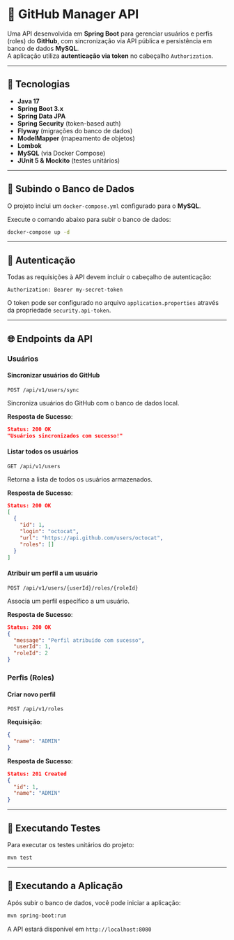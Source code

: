 # 🧩 GitHub Manager API

Uma API desenvolvida em **Spring Boot** para gerenciar usuários e perfis (roles) do **GitHub**, com sincronização via API pública e persistência em banco de dados **MySQL**.  
A aplicação utiliza **autenticação via token** no cabeçalho `Authorization`.

---

## 🚀 Tecnologias

- **Java 17**
- **Spring Boot 3.x**
- **Spring Data JPA**
- **Spring Security** (token-based auth)
- **Flyway** (migrações do banco de dados)
- **ModelMapper** (mapeamento de objetos)
- **Lombok**
- **MySQL** (via Docker Compose)
- **JUnit 5 & Mockito** (testes unitários)

---

## 🐳 Subindo o Banco de Dados

O projeto inclui um `docker-compose.yml` configurado para o **MySQL**.

Execute o comando abaixo para subir o banco de dados:

```bash
docker-compose up -d
```

---

## 🔑 Autenticação

Todas as requisições à API devem incluir o cabeçalho de autenticação:

```
Authorization: Bearer my-secret-token
```

O token pode ser configurado no arquivo `application.properties` através da propriedade `security.api-token`.

---

## 🌐 Endpoints da API

### Usuários

#### Sincronizar usuários do GitHub
```
POST /api/v1/users/sync
```
Sincroniza usuários do GitHub com o banco de dados local.

**Resposta de Sucesso**:
```json
Status: 200 OK
"Usuários sincronizados com sucesso!"
```

#### Listar todos os usuários
```
GET /api/v1/users
```
Retorna a lista de todos os usuários armazenados.

**Resposta de Sucesso**:
```json
Status: 200 OK
[
  {
    "id": 1,
    "login": "octocat",
    "url": "https://api.github.com/users/octocat",
    "roles": []
  }
]
```

#### Atribuir um perfil a um usuário
```
POST /api/v1/users/{userId}/roles/{roleId}
```
Associa um perfil específico a um usuário.

**Resposta de Sucesso**:
```json
Status: 200 OK
{
  "message": "Perfil atribuído com sucesso",
  "userId": 1,
  "roleId": 2
}
```

### Perfis (Roles)

#### Criar novo perfil
```
POST /api/v1/roles
```

**Requisição**:
```json
{
  "name": "ADMIN"
}
```

**Resposta de Sucesso**:
```json
Status: 201 Created
{
  "id": 1,
  "name": "ADMIN"
}
```

---

## 🧪 Executando Testes

Para executar os testes unitários do projeto:

```bash
mvn test
```

---

## 🚀 Executando a Aplicação

Após subir o banco de dados, você pode iniciar a aplicação:

```bash
mvn spring-boot:run
```

A API estará disponível em `http://localhost:8080`
